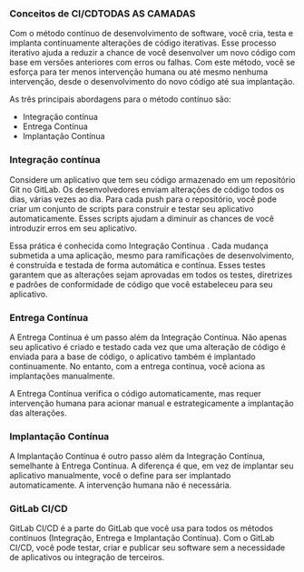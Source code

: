 ### Conceitos de CI/CDTODAS AS CAMADAS
Com o método contínuo de desenvolvimento de software, você cria, testa e implanta continuamente alterações de código iterativas. Esse processo iterativo ajuda a reduzir a chance de você desenvolver um novo código com base em versões anteriores com erros ou falhas. Com este método, você se esforça para ter menos intervenção humana ou até mesmo nenhuma intervenção, desde o desenvolvimento do novo código até sua implantação.

As três principais abordagens para o método contínuo são:

- Integração contínua
- Entrega Contínua
- Implantação Contínua

### Integração contínua
Considere um aplicativo que tem seu código armazenado em um repositório Git no GitLab. Os desenvolvedores enviam alterações de código todos os dias, várias vezes ao dia. Para cada push para o repositório, você pode criar um conjunto de scripts para construir e testar seu aplicativo automaticamente. Esses scripts ajudam a diminuir as chances de você introduzir erros em seu aplicativo.

Essa prática é conhecida como Integração Contínua . Cada mudança submetida a uma aplicação, mesmo para ramificações de desenvolvimento, é construída e testada de forma automática e contínua. Esses testes garantem que as alterações sejam aprovadas em todos os testes, diretrizes e padrões de conformidade de código que você estabeleceu para seu aplicativo.

### Entrega Contínua
A Entrega Contínua é um passo além da Integração Contínua. Não apenas seu aplicativo é criado e testado cada vez que uma alteração de código é enviada para a base de código, o aplicativo também é implantado continuamente. No entanto, com a entrega contínua, você aciona as implantações manualmente.

A Entrega Contínua verifica o código automaticamente, mas requer intervenção humana para acionar manual e estrategicamente a implantação das alterações.

### Implantação Contínua
A Implantação Contínua é outro passo além da Integração Contínua, semelhante à Entrega Contínua. A diferença é que, em vez de implantar seu aplicativo manualmente, você o define para ser implantado automaticamente. A intervenção humana não é necessária.

### GitLab CI/CD
GitLab CI/CD é a parte do GitLab que você usa para todos os métodos contínuos (Integração, Entrega e Implantação Contínua). Com o GitLab CI/CD, você pode testar, criar e publicar seu software sem a necessidade de aplicativos ou integração de terceiros.

